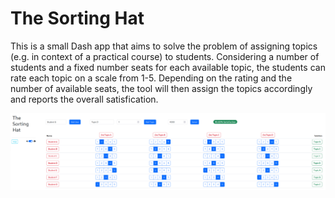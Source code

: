 # The Sorting Hat

This is a small Dash app that aims to solve the problem of assigning topics (e.g. in context of a practical course) to students.
Considering a number of students and a fixed number seats for each available topic, the students can rate each topic on a scale from 1-5.
Depending on the rating and the number of available seats, the tool will then assign the topics accordingly and reports the overall satisfication.

![Example](docs/TheSortingHatExample.png)